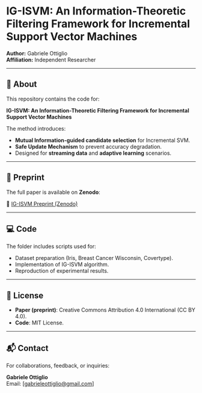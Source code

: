 # IG-ISVM: An Information-Theoretic Filtering Framework for Incremental Support Vector Machines

**Author:** Gabriele Ottiglio  
**Affiliation:** Independent Researcher

---

## 📝 About

This repository contains the code for:

**IG-ISVM: An Information-Theoretic Filtering Framework for Incremental Support Vector Machines**

The method introduces:
- **Mutual Information-guided candidate selection** for Incremental SVM.
- **Safe Update Mechanism** to prevent accuracy degradation.
- Designed for **streaming data** and **adaptive learning** scenarios.

---

## 📄 Preprint

The full paper is available on **Zenodo**:

🔗 [IG-ISVM Preprint (Zenodo)]([https://doi.org/10.5281/zenodo.15352933](https://zenodo.org/records/15492715)) 

---

## 💻 Code 

The folder includes scripts used for:
- Dataset preparation (Iris, Breast Cancer Wisconsin, Covertype).
- Implementation of IG-ISVM algorithm.
- Reproduction of experimental results.

---

## 📜 License

- **Paper (preprint)**: Creative Commons Attribution 4.0 International (CC BY 4.0).
- **Code**: MIT License.

---

## 📬 Contact

For collaborations, feedback, or inquiries:

**Gabriele Ottiglio**  
Email: [gabrieleottiglio@gmail.com]  

